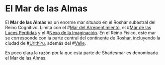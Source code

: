 # El Mar de las Almas

El **Mar de las Almas** es un enorme mar situado en el Roshar subastral del Reino Cognitivo. Limita con el #[Mar del Arrepentimiento](locations/sea-of-regret), el #[Mar de las Luces Perdidas](locations/sea-of-lost-lights) y el #[Nexo de la Imaginación](locations/nexus-of-imagination). En el Reino Físico, este mar se corresponde con la parte central del continente de Roshar, incluyendo la ciudad de #[Urithiru](locations/urithiru), además del #[Valle](locations/valley).

Es poco clara la razón por la que esta parte de Shadesmar es denominada el Mar de las Almas.
